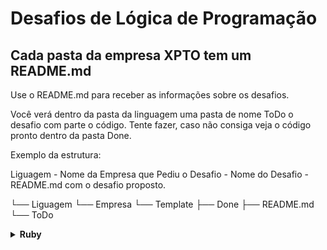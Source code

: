 # Desafios de Lógica de Programação

## Cada pasta da empresa XPTO tem um README.md

Use o README.md para receber as informações sobre os desafios.

Você verá dentro da pasta da linguagem uma pasta de nome ToDo o desafio com parte o código.
Tente fazer, caso não consiga veja o código pronto dentro da pasta Done.

Exemplo da estrutura:

Liguagem - Nome da Empresa que Pediu o Desafio - Nome do Desafio - README.md com o desafio proposto.

└── Liguagem
    └── Empresa
        └── Template
            ├── Done
            ├── README.md
            └── ToDo


<!-- Ruby -->
<details>
    <summary><strong>Ruby</strong></summary>
    <br />
    <div align="left">
        <!-- Solucionando Problemas Básicos em Ruby -->
        <table border=0>
            <tr>
                <th colspan="4">Solucionando Problemas Básicos em Ruby</th>
            </tr>
            <tr>
                <th colspan="4"></th>
            </tr>
            <tr>
                <th>Desafios</th>
                <th>Nome</th>
                <th>Resolução</th>
                <th>Feito?</th>
            </tr>
            <tr>
                <td align="center">1</td>
                <td>Par ou Ímpar</td>
                <td align="center"><a href="#">💡</a></td>
                <td align="center">✅</td>
            </tr>
            <tr>
                <td align="center">2</td>
                <td>DDD</td>
                <td align="center"><a href="#">💡</a></td>
                <td align="center">✅</td>
            </tr>
            <tr>
                <td align="center">3</td>
                <td>Idade em Dias</td>
                <td align="center"><a href="#">💡</a></td>
                <td align="center">✅</td>
        </table>
        <!-- Solucionando Problemas Básicos em Ruby -->
        <!-- Praticando com Desafios Intermediários em Ruby -->
        <table border=0>
            <tr>
                <th colspan="4">Praticando com Desafios Intermediários em Ruby</th>
            </tr>
            <tr>
                <th colspan="4"></th>
            </tr>
            <tr>
                <th>Desafios</th>
                <th>Nome</th>
                <th>Resolução</th>
                <th>Feito?</th>
            </tr>
            <tr>
                <td align="center">1</td>
                <td><a href="#">Encaixa ou Não?</a></td>
                <td align="center"><a href="#">💡</a></td>
                <td align="center">✅</td>
            </tr>
            <tr>
                <td align="center">2</td>
                <td><a href="#">Tipo de Combustível</a></td>
                <td align="center"><a href="#">💡</a></td>
                <td align="center">✅</td>
            </tr>
            <tr>
                <td align="center">3</td>
                <td><a href="#">Crescimento Populacional</a></td>
                <td align="center"><a href="#">💡</a></td>
                <td align="center">✅</td>
            </tr>
            <tr>
                <td align="center">4</td>
                <td><a href="#">Fibonacci Fácil</a></td>
                <td align="center"><a href="#">💡</a></td>
                <td align="center">✅</td>
            </tr>
            <tr>
                <td align="center">5</td>
                <td><a href="#">Sequência Lógica</a></td>
                <td align="center"><a href="#">💡</a></td>
                <td align="center">✅</td>
            </tr>
        </table>
        <!-- Praticando com Desafios Intermediários em Ruby -->
        <!-- Solucionando desafios matemáticos em Ruby -->
        <table border=0>
            <tr>
                <th colspan="4">Solucionando desafios matemáticos em Ruby</th>
            </tr>
            <tr>
                <th colspan="4"></th>
            </tr>
            <tr>
                <th>Desafios</th>
                <th>Nome</th>
                <th>Resolução</th>
                <th>Feito?</th>
            </tr>
            <tr>
                <td align="center">1</td>
                <td><a href="https://github.com/treinalinux/Desafios-de-Logica-de-Programacao/blob/main/Ruby/Dio/Substituicao_em_Vetor_I/README.md">Substituição em Vetor I</a></td>
                <td align="center"><a href="https://github.com/treinalinux/Desafios-de-Logica-de-Programacao/blob/main/Ruby/Dio/Substituicao_em_Vetor_I/Done/substituicao_em_vetor.rb">💡</a></td>
                <td align="center">✅</td>
            </tr>
            <tr>
                <td align="center">2</td>
                <td><a href="#">Fibonacci em Vetor</a></td>
                <td align="center"><a href="#">💡</a></td>
                <td align="center">✅</td>
            </tr>
            <tr>
                <td align="center">3</td>
                <td><a href="#">Acima da Diagonal Principal</a></td>
                <td align="center"><a href="#">💡</a></td>
                <td align="center">✅</td>
            </tr>
        </table>
        <!-- Solucionando desafios matemáticos em Ruby -->
    </div>
</details>
